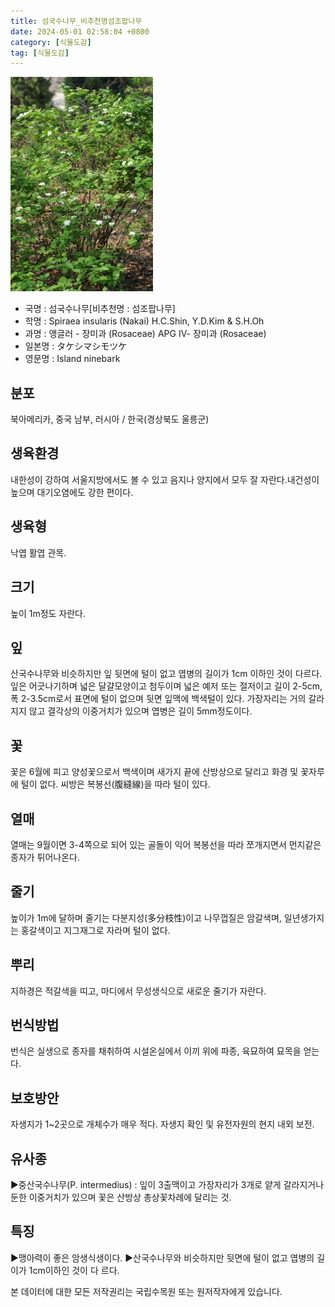 ```yaml
---
title: 섬국수나무_비추천명섬조팝나무
date: 2024-05-01 02:58:04 +0800
category: [식물도감]
tag: [식물도감]
---
```




![섬국수나무[비추천명 : 섬조팝나무]](/assets/img/fileUpload/plants/basic/Rosaceae/Physocarpus/16648/16648_8_th2.JPG)
- 국명 : 섬국수나무[비추천명 : 섬조팝나무]
- 학명 : Spiraea insularis (Nakai) H.C.Shin, Y.D.Kim & S.H.Oh
- 과명 : 앵글러 - 장미과 (Rosaceae) APG Ⅳ- 장미과 (Rosaceae)
- 일본명 : タケシマシモツケ
- 영문명 : Island ninebark


## 분포
북아메리카, 중국 남부, 러시아 / 한국(경상북도 울릉군) 
## 생육환경
내한성이 강하여 서울지방에서도 볼 수 있고 음지나 양지에서 모두 잘 자란다.내건성이 높으며 대기오염에도 강한 편이다.
## 생육형
낙엽 활엽 관목.
## 크기
높이 1m정도 자란다.
## 잎
산국수나무와 비슷하지만 잎 뒷면에 털이 없고 엽병의 길이가 1cm 이하인 것이 다르다. 잎은 어긋나기하며 넓은 달걀모양이고 첨두이며 넓은 예저 또는 절저이고 길이 2-5cm, 폭 2-3.5cm로서 표면에 털이 없으며 뒷면 잎맥에 백색털이 있다. 가장자리는 거의 갈라지지 않고 결각상의 이중거치가 있으며 엽병은 길이 5mm정도이다.
## 꽃
꽃은 6월에 피고 양성꽃으로서 백색이며 새가지 끝에 산방상으로 달리고 화경 및 꽃자루에 털이 없다. 씨방은 복봉선(腹縫線)을 따라 털이 있다.
## 열매
열매는 9월이면 3-4쪽으로 되어 있는 골돌이 익어 복봉선을 따라 쪼개지면서 먼지같은 종자가 튀어나온다.
## 줄기
높이가 1m에 달하며 줄기는 다분지성(多分枝性)이고 나무껍질은 암갈색며, 일년생가지는 홍갈색이고 지그재그로 자라며 털이 없다.
## 뿌리
지하경은 적갈색을 띠고, 마디에서 무성생식으로 새로운 줄기가 자란다. 
## 번식방법
번식은 실생으로 종자를 채취하여 시설온실에서 이끼 위에 파종, 육묘하여 묘목을 얻는다.
## 보호방안
자생지가 1~2곳으로 개체수가 매우 적다. 자생지 확인 및 유전자원의 현지 내외 보전.
## 유사종
▶중산국수나무(P. intermedius) : 잎이 3출맥이고 가장자리가 3개로 얕게 갈라지거나 둔한 이중거치가 있으며 꽃은 산방상 총상꽃차례에 달리는 것.
## 특징
▶맹아력이 좋은 암생식생이다.
▶산국수나무와 비슷하지만 뒷면에 털이 없고 엽병의 길이가 1cm이하인 것이 다  르다.






본 데이터에 대한 모든 저작권리는 국립수목원 또는 원저작자에게 있습니다.
